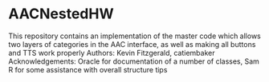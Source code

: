 # AACNestedHW
This repository contains an implementation of the master code which allows two layers of categories in the AAC interface, as well as making all buttons and TTS work properly
Authors: Kevin Fitzgerald, catiembaker
Acknowledgements: Oracle for documentation of a number of classes, Sam R for some assistance with overall structure tips
